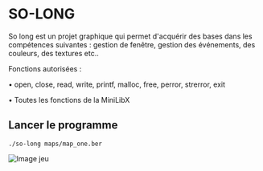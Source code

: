 # SO-LONG

So long est un projet graphique qui permet d'acquérir des bases dans les compétences
suivantes : gestion de fenêtre, gestion des événements, des couleurs, des textures etc..

Fonctions autorisées : 

• open, close, read, write, printf, malloc, free, perror, strerror, exit

• Toutes les fonctions de la MiniLibX

## Lancer le programme

```./so-long maps/map_one.ber ```

![Image jeu](./img/rayman.png "Rayman")